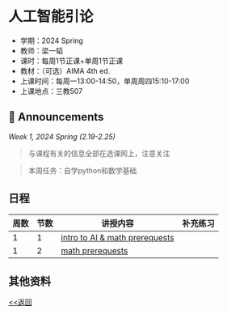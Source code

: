 # 人工智能引论

* 学期：2024 Spring
* 教师：梁一韬
* 课时：每周1节正课+单周1节正课
* 教材：（可选）AIMA 4th ed.
* 上课时间：每周一13:00-14:50，单周周四15:10-17:00
* 上课地点：三教507

## 📢 Announcements

*Week 1, 2024 Spring (2.19-2.25)*

> 与课程有关的信息全部在选课网上，注意关注

> 本周任务：自学python和数学基础

## 日程

| 周数 |节数| 讲授内容 | 补充练习 |
| ---- |----| -------- | -------- |
|1|1|[intro to AI & math prerequests](/courses/ai/lec1)||
|1|2|[math prerequests](https://calvinxiaocao.github.io/courses/ai/lec2.html)||


## 其他资料

[<<返回](university_courses)
